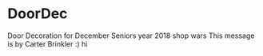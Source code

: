 # DoorDec
Door Decoration for December Seniors year 2018 shop wars
This message is by Carter Brinkler :) hi
